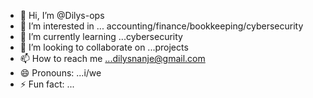 - 👋 Hi, I’m @Dilys-ops
- 👀 I’m interested in ... accounting/finance/bookkeeping/cybersecurity
- 🌱 I’m currently learning ...cybersecurity
- 💞️ I’m looking to collaborate on ...projects
- 📫 How to reach me ...dilysnanje@gmail.com
- 😄 Pronouns: ...i/we
- ⚡ Fun fact: ...

<!---
Dilys-ops/Dilys-ops is a ✨ special ✨ repository because its `README.md` (this file) appears on your GitHub profile.
You can click the Preview link to take a look at your changes.
--->
